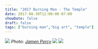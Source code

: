 ```yaml
---
title: "2017 Burning Man - The Temple"
date: 2017-08-30T12:00:00-07:00
showDate: false
draft: false
tags: ["burning man","big art", "temple"]
---
```


![](../images/temple_2017_1.jpg)
*Photo: [Jamen Percy](http://www.jamenpercy.com/)*
![](../images/temple_2017_2.jpg)
![](../images/temple_2017_3.jpg)
